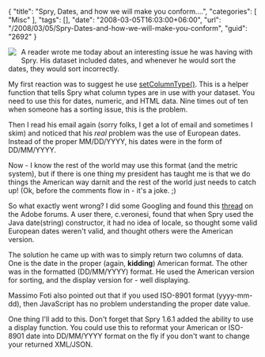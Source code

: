 {
	"title": "Spry, Dates, and how we will make you conform....",
	"categories": [
		"Misc"
	],
	"tags": [],
	"date": "2008-03-05T16:03:00+06:00",
	"url": "/2008/03/05/Spry-Dates-and-how-we-will-make-you-conform",
	"guid": "2692"
}

<img src="http://www.raymondcamden.com/images/cfjedi/Bush030307.jpg" align="left" style="margin-right: 10px;margin-bottom:10px;"> A reader wrote me today about an interesting issue he was having with Spry. His dataset included dates, and whenever he would sort the dates, they would sort incorrectly.

My first reaction was to suggest he use <a href="http://labs.adobe.com/technologies/spry/articles/data_api/apis/dataset.html#setcolumntype">setColumnType()</a>. This is a helper function that tells Spry what column types are in use with your dataset. You need to use this for dates, numeric, and HTML data. Nine times out of ten when someone has a sorting issue, this is the problem.

Then I read his email again (sorry folks, I get a lot of email and sometimes I skim) and noticed that his <i>real</i> problem was the use of European dates. Instead of the proper MM/DD/YYYY, his dates were in the form of DD/MM/YYYY.

Now - I know the rest of the world may use this format (and the metric system), but if there is one thing my president has taught me is that we do things the American way darnit and the rest of the world just needs to catch up! (Ok, before the comments flow in - it's a joke. ;)

So what exactly went wrong? I did some Googling and found this <a href="http://www.adobe.com/cfusion/webforums/forum/messageview.cfm?forumid=72&catid=602&threadid=1340704&enterthread=y">thread</a> on the Adobe forums. A user there, c.veronesi, found that when Spry used the Java date(string) constructor, it had no idea of locale, so thought some valid European dates weren't valid, and thought others were the American version. 

The solution he came up with was to simply return two columns of data. One is the date in the proper (again, <b>kidding</b>) American format. The other was in the formatted (DD/MM/YYYY) format. He used the American version for sorting, and the display version for - well displaying.

Massimo Foti also pointed out that if you used ISO-8901 format (yyyy-mm-dd), then JavaScript has no problem understanding the proper date value.

One thing I'll add to this. Don't forget that Spry 1.6.1 added the ability to use a display function. You could use this to reformat your American or ISO-8901 date into DD/MM/YYYY format on the fly if you don't want to change your returned XML/JSON.